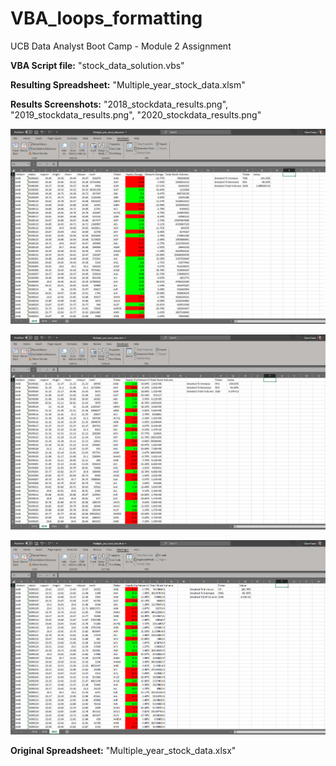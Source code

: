 # VBA_loops_formatting
UCB Data Analyst Boot Camp - Module 2 Assignment

**VBA Script file:** "stock_data_solution.vbs"

**Resulting Spreadsheet:** "Multiple_year_stock_data.xlsm"

**Results Screenshots:** "2018_stockdata_results.png", "2019_stockdata_results.png", "2020_stockdata_results.png"

![Alt Text](https://github.com/fraserclaire/VBA_loops_formatting/blob/main/2018_stockdata_results.png)

![Alt Text](https://github.com/fraserclaire/VBA_loops_formatting/blob/main/2019_stockdata_results.png)

![Alt Text](https://github.com/fraserclaire/VBA_loops_formatting/blob/main/2020_stockdata_results.png)

**Original Spreadsheet:** "Multiple_year_stock_data.xlsx"
